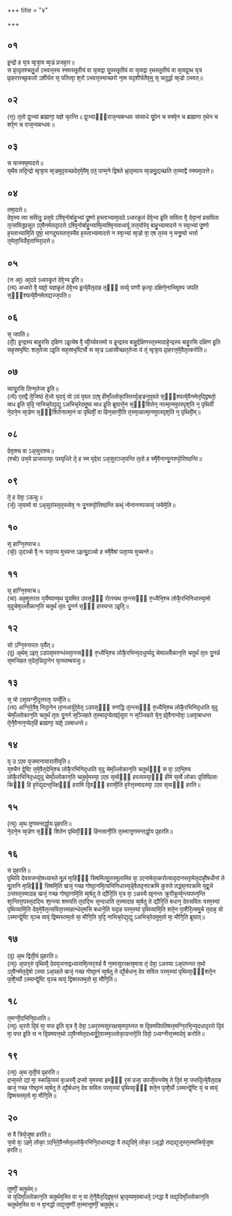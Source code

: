 +++
title = "४"

+++
## ०१
इ᳘न्द्रो ह य᳘त्र व्वृत्रा᳘य व्व᳘ज्रं प्रजहा᳘र॥  
स प्र᳘त्दृतश्चतु᳘र्धा ऽभवत्त᳘स्य स्फ्यस्तृ᳘तीयं वा या᳘वद्वा यू᳘पस्तृ᳘तीयं वा या᳘वद्वा र᳘थस्तृ᳘तीयं वा या᳘वद्वा᳘थ य᳘त्र प्रा᳘हरत्तच्छ᳘कलो ऽशीर्यत स᳘ पतित्वा᳘ श᳘रो ऽभवत्त᳘स्माच्छरो ना᳘म यद᳘शीर्यतैव᳘मु स᳘ चतुर्द्धा व्व᳘ज्रो ऽभवत्॥  
## ०२
(त्त᳘) त᳘तो द्वा᳘भ्यां ब्राह्मणा᳘ यज्ञे च᳘रन्ति॥ 
द्वा᳘भ्याᳫँ᳭राज᳘न्यबन्धवः संव्याधे यू᳘पेन च स्फ्ये᳘न च ब्राह्मणा र᳘थेन च शरे᳘ण च राज᳘न्यबन्धवः॥  
## ०३
स यत्स्फ्य᳘मादत्ते॥  
य᳘थैव तदि᳘न्द्रो व्वृत्रा᳘य व्व᳘ज्रमुद᳘यच्छदेव᳘मे᳘वैष᳘ एतं᳘ पाप्म᳘ने द्विषते भ्रा᳘तृव्याय व्व᳘ज्रमु᳘द्यच्छति त᳘स्माद्वै स्फ्यमा᳘दत्ते॥  
## ०४
तमा᳘दत्ते॥  
देव᳘स्य त्वा सवितुः᳘ प्रस᳘वे ऽश्वि᳘नोर्बाहु᳘भ्यां पू᳘ष्णो ह᳘स्ताभ्यामा᳘ददे ऽध्वरकृ᳘तं देवे᳘भ्य इ᳘ति सविता वै᳘ देवा᳘नां प्रसविता त᳘त्सवितृ᳘प्रसूत ऽए᳘वैनमेतदा᳘दत्ते ऽश्वि᳘नोर्बाहु᳘भ्यामि᳘त्यश्वि᳘नावध्वर्यू तत्त᳘योरेव᳘ बाहु᳘भ्यामादत्ते न स्वा᳘भ्यां पू᳘ष्णो ह᳘स्ताभ्यामि᳘ति पूषा᳘ भागदुघस्तत्त᳘स्यैव ह᳘स्ताभ्यामादत्ते न स्वा᳘भ्यां व्व᳘ज्रो वा᳘ एष त᳘स्य न᳘ मनु᳘ष्यो भर्त्ता त᳘मेता᳘भिर्देव᳘ताभिरा᳘दत्ते॥  
## ०५
(त्त आ᳘) आ᳘ददे ऽध्वरकृ᳘तं देवे᳘भ्य इ᳘ति॥  
(त्य) अध्वरो वै᳘ यज्ञो᳘ यज्ञकृ᳘तं देवे᳘भ्य इ᳘त्ये᳘वैत᳘दाह त᳘ᳫँ᳘ सव्ये᳘ पाणौ कृत्वा᳘ दक्षिणे᳘नाभिमृ᳘श्य जपति स᳘ᳫं᳘श्यत्ये᳘वैनमेतद्यज्ज᳘पति॥  
## ०६
स᳘ जपति॥  
(ती᳘) इ᳘न्द्रस्य बाहु᳘रसि द᳘क्षिण ऽइ᳘त्येष वै᳘ व्वी᳘र्य्यवत्तमो य इ᳘न्द्रस्य बाहु᳘र्द्दक्षिणस्त᳘स्मादाहे᳘न्द्रस्य बाहु᳘रसि दक्षिण इ᳘ति सह᳘स्रभृष्टिः शत᳘तेजा ऽइ᳘ति सह᳘स्रभृष्टिर्व्वै स व्व᳘ज्र ऽआसीच्छत᳘तेजा यं तं᳘ व्वृत्रा᳘य प्रा᳘हरत्त᳘मे᳘वैत᳘त्करोति॥  
## ०७
व्वायु᳘रसि तिग्म᳘तेजा इ᳘ति॥  
(त्ये) एतद्वै ते᳘जिष्ठं ते᳘जो य᳘दयं᳘ यो ऽयं प᳘वत ऽएष᳘ हीमाँ᳘ल्लोकां᳘स्तिर्य्य᳘ङ्ङनुप᳘वते स᳘ᳫँ᳘श्यत्ये᳘वैनमेत᳘द्द्विषतो᳘ व्वध इ᳘ति य᳘दि᳘ नाभिच᳘रेद्य᳘द्यु ऽअभिच᳘रेदमु᳘ष्य व्वध इ᳘ति ब्रूयात्ते᳘न स᳘ᳫं᳘शितेन᳘ नात्मा᳘नमुपस्पृश᳘ति न᳘ पृथिवीं ने᳘दने᳘न व्व᳘ज्रेण स᳘ᳫँ᳘शितेनात्मा᳘नं वा पृथिवीं᳘ वा हिन᳘सानी᳘ति त᳘स्मा᳘न्नात्मा᳘नमुपस्पृश᳘ति न᳘ पृथिवी᳘म्॥  
## ०८
देवा᳘श्च वा ऽअ᳘सुराश्च॥  
(श्चो) उभ᳘ये प्राजापत्याः᳘ पस्पृधिरे ते᳘ ह स्म य᳘द्देवा ऽअ᳘सुराञ्ज᳘यन्ति त᳘तो ह स्मै᳘वैनान्पु᳘नरुपो᳘त्तिष्ठन्ति॥  
## ०९
ते᳘ ह देवा᳘ ऽऊचुः॥  
(र्ज᳘) ज᳘यामो वा ऽअ᳘सुरांस्त᳘त᳘स्त्वेव᳘ नः पु᳘नरुपो᳘त्तिष्ठन्ति कथं᳘ न्वेनाननपजय्यं᳘ जयेमे᳘ति॥  
## १०
स᳘ हाग्नि᳘रुवाच॥  
(चो᳘) उ᳘दञ्चो वै᳘ नः पला᳘य्य मुच्यन्त ऽइत्यु᳘दञ्चो ह स्मै᳘वैषां पला᳘य्य मुच्यन्ते॥  
## ११
स᳘ हाग्नि᳘रुवाच॥  
(चा) अह᳘मुत्तरतः प᳘र्येष्याम्य᳘थ यू᳘यमित उपस᳘ᳫँ᳘ रोत्स्यथ ता᳘न्त्सᳫँ᳭ रु᳘ध्यैभि᳘श्च लोकै᳘रभिनिधास्या᳘मो य᳘दुचेमा᳘ल्लोँकान᳘ति चतुर्थं त᳘तः पु᳘नर्न स᳘ᳫँ᳘ हास्यन्त ऽइ᳘ति᳘॥  
## १२
सो ऽग्नि᳘रुत्तरतः प᳘र्यैत्॥  
(द᳘) अ᳘थेम᳘ ऽइत᳘ ऽउपस᳘मरुन्धंस्ता᳘न्त्सᳫँ᳭ रु᳘ध्यैभि᳘श्च लोकै᳘रभिन्य᳘दधुर्य्यदु चेमाल्लोँकान᳘ति चतुर्थं त᳘तः पु᳘नर्न्न स᳘मजिहत त᳘देत᳘न्निदा᳘नेन य᳘त्स्तम्बयजुः॥  
## १३
स᳘ यो ऽसा᳘वग्नी᳘दुत्तरतः᳘ पर्य्ये᳘ति॥  
(त्य) अग्नि᳘रे᳘वैष᳘ निदा᳘नेन ता᳘नध्वर्युरे᳘वेत᳘ ऽउपस᳘ᳫँ᳘ रुणद्धि ता᳘न्त्सᳫँ᳭ रु᳘ध्यैभि᳘श्च लोकै᳘रभिनिद᳘धाति य᳘दु चेमाँ᳘ल्लोकान᳘ति चतुर्थं त᳘तः पु᳘नर्न स᳘ञ्जिहते त᳘स्माद᳘प्येतर्ह्य᳘सुरा न स᳘ञ्जिहते ये᳘न᳘ ह्ये᳘वैनान्देवा᳘ ऽअवा᳘बाधन्त ते᳘नै᳘वैनान᳘प्येत᳘र्हि ब्राह्मणा᳘ यज्ञे᳘ ऽवबाधन्ते॥  
## १४
य᳘ उ ऽएव य᳘जमानायारातीय᳘ति॥  
य᳘श्चैनं द्वे᳘ष्टि त᳘मे᳘वैत᳘देभि᳘श्च लोकै᳘रभिनिद᳘धाति य᳘दु चेमाँ᳘ल्लोकान᳘ति चतुर्थᳫँ᳭ स वा᳘ ऽएभि᳘श्च लोकै᳘रभिनिद᳘धद्य᳘दु चेमाँ᳘ल्लोकान᳘ति चतुर्थ᳘मस्या᳘  ऽएव स᳘र्व्वᳫँ᳭ हरत्यस्या᳘ᳫँ᳘ हीमे स᳘र्व्वे लोकाः प्र᳘तिष्ठिताः किᳫँ᳭ हि ह᳘रेद्य᳘दन्त᳘रिक्षᳫँ᳭ हरामि दि᳘वᳫँ᳭ हरामी᳘ति ह᳘रेत्त᳘स्मादस्या᳘ ऽएव स᳘व्वᳫँ᳭ हरति॥  
## १५
(त्य᳘) अ᳘थ तृ᳘णमन्तर्द्धा᳘य प्र᳘हरति॥  
ने᳘दने᳘न व्व᳘ज्रेण स᳘ᳫँ᳘ शितेन पृथिवी᳘ᳫं᳘ हिनसानी᳘ति त᳘स्मात्तृ᳘णमन्तर्द्धा᳘य प्र᳘हरति॥  
## १६
स प्र᳘हरति॥  
पृ᳘थिवि देवयजन्यो᳘षध्यास्ते मू᳘लं मा᳘हिᳫँ᳭ सिषमित्यु᳘त्तरमूलामिव वा᳘ ऽएनामेत᳘त्करोत्याद᳘दानस्ता᳘मेत᳘दाहौ᳘षधीनां ते मू᳘लानि मा᳘हिᳫँ᳭ सिषमि᳘ति व्व्रजं᳘ गच्छ गोष्ठा᳘नमि᳘त्यभिनिधास्य᳘न्ने᳘वैतद᳘नपक्रमि कुरुते तद्ध्य᳘नपक्रमि य᳘द्व्र᳘जे ऽन्तस्त᳘स्मादाह व्व्रजं᳘ गच्छ गोष्ठा᳘नमि᳘ति व्व᳘र्षतु ते द्यौरि᳘ति य᳘त्र वा᳘ ऽअस्यै ख᳘नन्तः क्रूरीकुर्व्व᳘न्त्यपघ्न᳘न्ति शा᳘न्तिरा᳘पस्त᳘दद्भिः शा᳘न्त्या शमयति त᳘दद्भिः स᳘न्दधाति त᳘स्मादाह व्व᳘र्षतु ते द्यौरि᳘ति बधान᳘ देवसवितः परम᳘स्यां पृथिव्यामि᳘ति देव᳘मे᳘वैत᳘त्सविता᳘रमाहान्धेत᳘मसि बधाने᳘ति यदा᳘ह परम᳘स्यां पृथिव्यामि᳘ति शते᳘न पा᳘शैरि᳘त्यमु᳘चे त᳘दाह᳘ यो ऽस्मान्द्वे᳘ष्टि य᳘ञ्च व्वयं᳘ द्विष्मस्तम᳘तो मा᳘ मौगि᳘ति य᳘दि᳘ नाभिच᳘रेद्य᳘द्यु ऽअभिच᳘रेदमुम᳘तो मा᳘ मौगि᳘ति ब्रूयात्॥  
## १७
(द᳘) अ᳘थ द्विती᳘यं प्र᳘हरति॥  
(त्य᳘) अ᳘पार᳘रुं पृथिव्यै᳘ देवय᳘जनाद्वध्यासमि᳘त्यर᳘रुर्ह वै ना᳘मासुररक्षस᳘मास तं᳘ देवा᳘ ऽअस्या ऽअ᳘पाघ्नत त᳘थो ऽए᳘वैनमेत᳘दे᳘षो ऽस्या ऽअ᳘पहते व्व्रजं᳘ गच्छ गोष्ठा᳘नं व्व᳘र्षतु ते द्यौ᳘र्बधान᳘ देव सवितः परम᳘स्यां पृथिव्या᳘ᳫं᳘शते᳘न पा᳘शै᳘र्य्यो ऽस्मान्द्वे᳘ष्टि य᳘ञ्च व्वयं᳘ द्विष्मस्तम᳘तो मा᳘ मौगि᳘ति॥  
## १८
त᳘मग्नी᳘दभिनि᳘दधाति॥  
(त्य᳘) अ᳘ररो दि᳘वं मा᳘ पप्त इ᳘ति य᳘त्र वै᳘ देवा᳘ ऽअर᳘रुमसुररक्षस᳘मपा᳘घ्नत स दि᳘वमपिपतिषत्त᳘मग्नि᳘रभि᳘न्य᳘दधाद᳘ररो दि᳘वं मा᳘ पप्त इ᳘ति स न दि᳘वमपत्त᳘थो ऽए᳘वैनमेत᳘दध्वर्यु᳘रे᳘वास्मा᳘ल्लोका᳘दन्तरे᳘ति दिवो᳘ ऽध्यग्नीत्त᳘स्मादेवं᳘ करोति॥  
## १९
(त्य᳘) अ᳘थ तृती᳘यं प्र᳘हरति॥  
द्रप्स᳘स्ते द्यां मा᳘ स्कन्नि᳘त्ययं वा᳘अस्यै᳘ द्रप्सो य᳘मस्या इमᳫँ᳭ र᳘सं प्रजा᳘ उपजी᳘वन्त्येष᳘ ते दि᳘वं मा᳘ पप्तदि᳘त्ये᳘वैत᳘दाह व्व्रजं᳘ गच्छ गोष्ठा᳘नं व्व᳘र्षतु ते द्यौ᳘र्बधान᳘ देव सवितः परम᳘स्यां पृथिव्या᳘ᳫं᳘ शते᳘न पा᳘शै᳘र्यो ऽस्मान्द्वे᳘ष्टि यं᳘ च व्वयं᳘ द्विष्मस्तम᳘तो मा᳘ मौगि᳘ति॥  
## २०
स वै त्रिर्य᳘जुषा हरति॥  
त्र᳘यो वा᳘ ऽइमे᳘ लोका᳘ ऽएभि᳘रे᳘वैनमेत᳘ल्लोकै᳘रभिनि᳘दधात्यद्धा वै तद्य᳘दिमे᳘ लोका᳘ ऽअ᳘द्धो तद्यद्य᳘जुस्त᳘स्मात्त्रिर्य᳘जुषा हरति॥  
## २१
तूष्णीं᳘ चतुर्थम्॥  
स य᳘दिमाँ᳘ल्लोकान᳘ति चतुर्थम᳘स्ति वा न᳘ वा ते᳘नै᳘वैत᳘द्द्विष᳘न्तं भ्रा᳘तृव्यम᳘वबाधते᳘ ऽनद्धा वै तद्य᳘दिमाँ᳘ल्लोकान᳘ति चतुर्थम᳘स्ति वा न वा᳘नद्धो तद्य᳘त्तूष्णीं त᳘स्मात्तूष्णीं᳘ चतुर्थ᳘म्॥  
